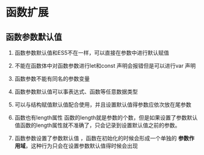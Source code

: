 # 函数扩展

## 函数参数默认值

1. 函数参数默认值和ES5不在一样，可以直接在参数中进行默认赋值

2. 不能在函数体中对函数参数进行let和const 声明会报错但是可以进行var 声明

3. 函数参数不能有同名的参数变量

4. 函数参数默认值可以事表达式、函数等任意数据类型

5. 可以与结构赋值默认值配合使用，并且设置默认值得参数应依次放在尾参数

6. 函数也有length属性   函数的length就是参数的个数，但是如果设置了参数默认值函数的length属性就不准确了，只会记录到设置默认值之前的参数。

7. 函数参数设置了参数默认值 ，函数在初始化的时候会形成一个单独的 **参数作用域**，这种行为只会在设置参数默认值得时候会出现




